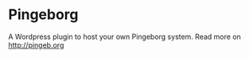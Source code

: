 Pingeborg
=========

A Wordpress plugin to host your own Pingeborg system. Read more on http://pingeb.org